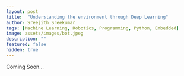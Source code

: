 ```yaml
---
layout: post
title:  "Understanding the environment through Deep Learning"
author: Sreejith Sreekumar
tags: [Machine Learning, Robotics, Programming, Python, Embedded]
image: assets/images/bot.jpeg
description: ""
featured: false
hidden: true
---
```


Coming Soon...